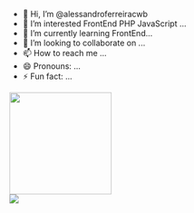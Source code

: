 - 👋 Hi, I’m @alessandroferreiracwb
- 👀 I’m interested FrontEnd PHP JavaScript ...
- 🌱 I’m currently learning FrontEnd...
- 💞️ I’m looking to collaborate on ...
- 📫 How to reach me ...
- 😄 Pronouns: ...
- ⚡ Fun fact: ...

<!---
alessandroferreiracwb/alessandroferreiracwb is a ✨ special ✨ repository because its `README.md` (this file) appears on your GitHub profile.
You can click the Preview link to take a look at your changes.
--->
<img height="180em" src="https://github-readme-stats.vercel.app/api?username=alessandroferreiracwb&show_icons=true&theme=dracula&include_all_comits=true&count_private=true" />
<div>
  <img src="https://img.shields.io/badge/JavaScript-323330?style=for-the-badge&logo=javascript&logoColor=F7DF1E" />
</div>


